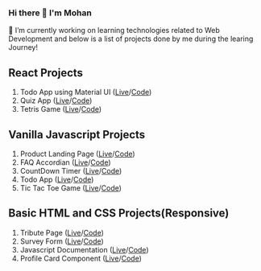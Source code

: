 ### Hi there 👋 I'm Mohan
🔭 I’m currently working on learning technologies related to Web Development and below is a list of projects done by me during the learing Journey!

## React Projects
1. Todo App using Material UI ([Live](https://devm75.github.io/react-todo/)/[Code](https://github.com/devm75/react-todo))
2. Quiz App ([Live](https://devm75.github.io/react-quiz/)/[Code](https://github.com/devm75/react-quiz))
3. Tetris Game ([Live](https://devm75.github.io/react-tetris/)/[Code](https://github.com/devm75/react-tetris))


## Vanilla Javascript Projects
1. Product Landing Page ([Live](https://devm75.github.io/Frontend_Projects/VanillaJS/Product_landing)/[Code](https://github.com/devm75/Frontend_Projects/tree/main/VanillaJS/Product_landing))
2. FAQ Accordian  ([Live](https://devm75.github.io/Frontend_Projects/VanillaJS/FAQ_accordian)/[Code](https://github.com/devm75/Frontend_Projects/tree/main/VanillaJS/FAQ_accordian))
3. CountDown Timer ([Live](https://devm75.github.io/Frontend_Projects/VanillaJS/Countdown_timer)/[Code](https://github.com/devm75/Frontend_Projects/tree/main/VanillaJS/Countdown_timer))
4. Todo App ([Live](https://devm75.github.io/Frontend_Projects/VanillaJS/Todo_app)/[Code](https://github.com/devm75/Frontend_Projects/tree/main/VanillaJS/Todo_app))
5. Tic Tac Toe Game ([Live](https://devm75.github.io/Frontend_Projects/VanillaJS/Tic_tac_toe_game)/[Code](https://github.com/devm75/Frontend_Projects/tree/main/VanillaJS/Tic_tac_toe_game))


## Basic HTML and CSS Projects(Responsive)
1. Tribute Page ([Live](https:///devm75.github.io/Frontend_Projects/HTML&CSS/Tribute_page)/[Code](https://github.com/devm75/Frontend_Projects/tree/main/HTML%26CSS/Tribute_page))
2. Survey Form ([Live](https://devm75.github.io/Frontend_Projects/HTML&CSS/Survey_form)/[Code](https://github.com/devm75/Frontend_Projects/tree/main/HTML%26CSS/Tribute_page))
3. Javascript Documentation ([Live](https://devm75.github.io/Frontend_Projects/HTML&CSS/JS_doc)/[Code](https://github.com/devm75/Frontend_Projects/tree/main/HTML%26CSS/JS_doc))                                                                                            
4. Profile Card Component ([Live](https://devm75.github.io/Frontend_Projects/HTML&CSS/Profile_card)/[Code](https://github.com/devm75/Frontend_Projects/tree/main/HTML%26CSS/Profile_card))

